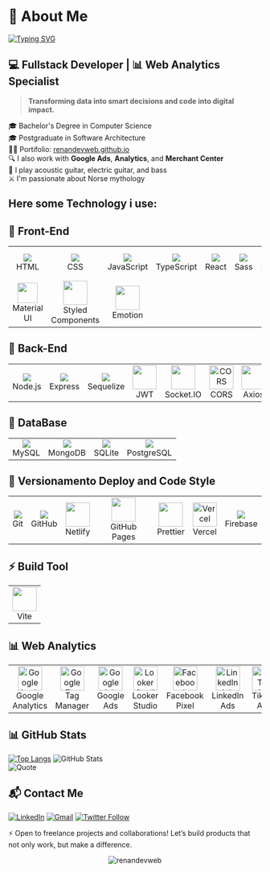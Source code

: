 # 👋 About Me

[![Typing SVG](https://readme-typing-svg.herokuapp.com?font=Fira+Code&weight=600&pause=1000&color=40C463&width=435&lines=Hi!+I'm+Renan+Salmazio)](https://git.io/typing-svg)
<h2>💻 Fullstack Developer | 📊 Web Analytics Specialist </h2>

> **Transforming data into smart decisions and code into digital impact.**

🎓  Bachelor's Degree in Computer Science  
🎓  Postgraduate in Software Architecture  
👨‍💻  Portifolio: [renandevweb.github.io](https://renandevweb.github.io/renanedevweb/)  
🔍  I also work with **Google Ads**, **Analytics**, and **Merchant Center**  
🎸  I play acoustic guitar, electric guitar, and bass  
⚔️  I'm passionate about Norse mythology  


## Here some Technology i use:


## 🚀 Front-End
<table>
  <tr>
    <td align="center"><img src="https://skillicons.dev/icons?i=html&theme=dark" /><br>HTML</td>
    <td align="center"><img src="https://skillicons.dev/icons?i=css&theme=dark" /><br>CSS</td>
    <td align="center"><img src="https://skillicons.dev/icons?i=js&theme=dark" /><br>JavaScript</td>
    <td align="center"><img src="https://skillicons.dev/icons?i=ts&theme=dark" /><br>TypeScript</td>
    <td align="center"><img src="https://skillicons.dev/icons?i=react&theme=dark" /><br>React</td>
    <td align="center"><img src="https://skillicons.dev/icons?i=sass&theme=dark" /><br>Sass</td>
    <td align="center"><img src="https://skillicons.dev/icons?i=figma&theme=dark" /><br>Figma</td>
   <td align="center"><img src="https://skillicons.dev/icons?i=bootstrap&theme=dark" /><br>Bootstrap</td>
    <td align="center"><img src="https://skillicons.dev/icons?i=tailwind&theme=dark" /><br>Tailwind</td>
    <td align="center"><img src="https://cdn.jsdelivr.net/gh/devicons/devicon/icons/bulma/bulma-plain.svg" width="40" height="40"/><br>Bulma</td>
 </tr>  
 <tr>
    <td align="center"><img src="https://cdn.jsdelivr.net/gh/devicons/devicon/icons/materialui/materialui-original.svg" width="40" height="40"/><br>Material UI</td>
    <td align="center"><img src="https://skillicons.dev/icons?i=styledcomponents&theme=dark" width="48" /><br>Styled Components</td>
    <td align="center"><img src="https://emotion.sh/logo-48x48.png" width="48" /><br>Emotion</td>
   </tr>

</table>



## 🧠 Back-End
<table>
  <tr>
    <td align="center"><img src="https://skillicons.dev/icons?i=nodejs&theme=dark" /><br>Node.js</td>
    <td align="center"><img src="https://skillicons.dev/icons?i=express&theme=dark" /><br>Express</td>
    <td align="center"><img src="https://skillicons.dev/icons?i=sequelize&theme=dark" /><br>Sequelize</td>
   <td align="center">
      <img src="https://img.icons8.com/?size=100&id=rHpveptSuwDz&format=png&color=000000" width="48" /><br>JWT
    </td>
    <td align="center">
      <img src="https://cdn.worldvectorlogo.com/logos/socket-io.svg" width="48" /><br>Socket.IO
    </td>
    <td align="center">
      <img src="https://img.icons8.com/fluency-systems-filled/48/000000/firewall.png" width="48" alt="CORS" /><br>CORS
    </td>
   <td align="center"><img src="https://axios-http.com/assets/logo.svg" width="48" /><br>Axios</td>
  </tr>
</table>

## 💾 DataBase 
<table> <tr> <td align="center"> <img src="https://skillicons.dev/icons?i=mysql&theme=dark" /><br>MySQL </td> <td align="center"> <img src="https://skillicons.dev/icons?i=mongodb&theme=dark" /><br>MongoDB </td> <td align="center"> <img src="https://skillicons.dev/icons?i=sqlite&theme=dark" /><br>SQLite </td> <td align="center"> <img src="https://skillicons.dev/icons?i=postgres&theme=dark" /><br>PostgreSQL </td> </tr> </table>


## 🔧 Versionamento Deploy and Code Style
<table>
  <tr>
    <td align="center"><img src="https://skillicons.dev/icons?i=git&theme=dark" /><br>Git</td>
    <td align="center"><img src="https://skillicons.dev/icons?i=github&theme=dark" /><br>GitHub</td>
    <td align="center"><img src="https://cdn.worldvectorlogo.com/logos/netlify.svg" width="48" /><br>Netlify</td>
    <td align="center"><img src="https://skillicons.dev/icons?i=github&theme=dark" width="48" /><br>GitHub Pages</td>
    <td align="center"><img src="https://prettier.io/icon.png" width="48" /><br>Prettier</td>
    <td align="center">
      <img src="https://www.svgrepo.com/show/327408/logo-vercel.svg" width="48" alt="Vercel" /><br>Vercel
    </td>
   <td align="center"><img src="https://skillicons.dev/icons?i=firebase&theme=dark" /><br>Firebase</td>

  </tr>
</table>


## ⚡ Build Tool
<table>
  <tr>
    <td align="center">
      <img src="https://cdn.worldvectorlogo.com/logos/vitejs.svg" width="48" /><br>Vite
    </td>
  </tr>
</table>

## 📊 Web Analytics
<table>
  <tr>
    <td align="center">
      <img src="https://www.google.com/images/icons/product/analytics-64.png" width="48" alt="Google Analytics" /><br>Google Analytics
    </td>
    <td align="center">
      <img src="https://www.gstatic.com/analytics-suite/header/suite/v2/ic_tag_manager.svg" width="48" alt="Google Tag Manager" /><br>Tag Manager
    </td>
    <td align="center">
      <img src="https://img.icons8.com/?size=100&id=ui4CTPMMDCFh&format=png&color=000000" width="48" alt="Google Ads" /><br>Google Ads
    </td>
    <td align="center">
      <img src="https://cdn.worldvectorlogo.com/logos/google-data-studio.svg" width="48" alt="Looker Studio" /><br>Looker Studio
    </td>
    <td align="center">
      <img src="https://upload.wikimedia.org/wikipedia/commons/1/1b/Facebook_icon.svg" width="48" alt="Facebook Pixel" /><br>Facebook Pixel
    </td>
    <td align="center">
      <img src="https://cdn.worldvectorlogo.com/logos/linkedin-icon-2.svg" width="48" alt="LinkedIn Ads" /><br>LinkedIn Ads
    </td>
   <td align="center">
  <img src="https://cdn2.iconfinder.com/data/icons/social-micon/512/tiktok-512.png" width="48" alt="TikTok Ads" /><br>TikTok Ads
</td>
  </tr>
</table>


## 📊 GitHub Stats

[![Top Langs](https://github-readme-stats.vercel.app/api/top-langs/?username=renandevweb&theme=transparent)](https://github.com/RenanDevWeb)
![GitHub Stats](https://github-readme-stats.vercel.app/api?username=renandevweb&theme=transparent&show_icons=true)<br>
![Quote](https://quotes-github-readme.vercel.app/api?type=horizontal&theme=dark?border=true)

## 📬 Contact Me

[![LinkedIn](https://img.shields.io/badge/-RenanSalmazio-blue?style=flat-square&logo=Linkedin&logoColor=white)](https://www.linkedin.com/in/renanarizasalmazio/)
[![Gmail](https://img.shields.io/badge/-renandevweb-c14438?style=flat-square&logo=Gmail&logoColor=white)](mailto:renandevweb@gmail.com)
[![Twitter Follow](https://img.shields.io/twitter/follow/renansalmazio?style=flat-square&logo=twitter&color=1DA1F2)](https://twitter.com/renansalmazio)

⚡ Open to freelance projects and collaborations!
Let’s build products that not only work, but make a difference.

<p align="center">
  <img src="https://komarev.com/ghpvc/?username=renandevweb&label=Profile%20views&color=0093d3&style=flat" alt="renandevweb" />
</p>


